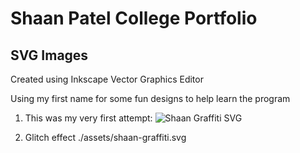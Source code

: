 # Shaan Patel College Portfolio

## SVG Images

Created using Inkscape Vector Graphics Editor

Using my first name for some fun designs to help learn the program

1. This was my very first attempt:
![Shaan Graffiti SVG](./assets/shaan-graffiti.svg)


2. Glitch effect
./assets/shaan-graffiti.svg
